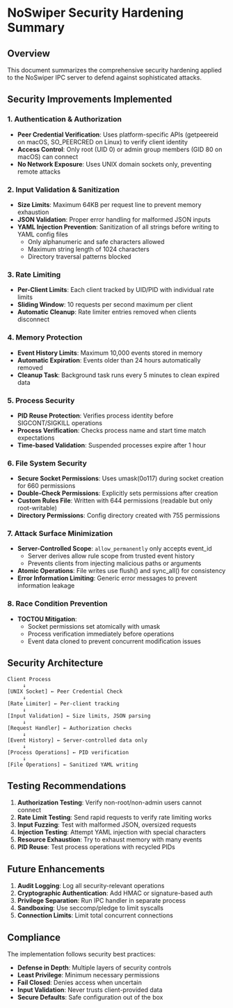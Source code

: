 # NoSwiper Security Hardening Summary

## Overview
This document summarizes the comprehensive security hardening applied to the NoSwiper IPC server to defend against sophisticated attacks.

## Security Improvements Implemented

### 1. Authentication & Authorization
- **Peer Credential Verification**: Uses platform-specific APIs (getpeereid on macOS, SO_PEERCRED on Linux) to verify client identity
- **Access Control**: Only root (UID 0) or admin group members (GID 80 on macOS) can connect
- **No Network Exposure**: Uses UNIX domain sockets only, preventing remote attacks

### 2. Input Validation & Sanitization
- **Size Limits**: Maximum 64KB per request line to prevent memory exhaustion
- **JSON Validation**: Proper error handling for malformed JSON inputs
- **YAML Injection Prevention**: Sanitization of all strings before writing to YAML config files
  - Only alphanumeric and safe characters allowed
  - Maximum string length of 1024 characters
  - Directory traversal patterns blocked

### 3. Rate Limiting
- **Per-Client Limits**: Each client tracked by UID/PID with individual rate limits
- **Sliding Window**: 10 requests per second maximum per client
- **Automatic Cleanup**: Rate limiter entries removed when clients disconnect

### 4. Memory Protection
- **Event History Limits**: Maximum 10,000 events stored in memory
- **Automatic Expiration**: Events older than 24 hours automatically removed
- **Cleanup Task**: Background task runs every 5 minutes to clean expired data

### 5. Process Security
- **PID Reuse Protection**: Verifies process identity before SIGCONT/SIGKILL operations
- **Process Verification**: Checks process name and start time match expectations
- **Time-based Validation**: Suspended processes expire after 1 hour

### 6. File System Security
- **Secure Socket Permissions**: Uses umask(0o117) during socket creation for 660 permissions
- **Double-Check Permissions**: Explicitly sets permissions after creation
- **Custom Rules File**: Written with 644 permissions (readable but only root-writable)
- **Directory Permissions**: Config directory created with 755 permissions

### 7. Attack Surface Minimization
- **Server-Controlled Scope**: `allow_permanently` only accepts event_id
  - Server derives allow rule scope from trusted event history
  - Prevents clients from injecting malicious paths or arguments
- **Atomic Operations**: File writes use flush() and sync_all() for consistency
- **Error Information Limiting**: Generic error messages to prevent information leakage

### 8. Race Condition Prevention
- **TOCTOU Mitigation**:
  - Socket permissions set atomically with umask
  - Process verification immediately before operations
  - Event data cloned to prevent concurrent modification issues

## Security Architecture

```
Client Process
     ↓
[UNIX Socket] ← Peer Credential Check
     ↓
[Rate Limiter] ← Per-client tracking
     ↓
[Input Validation] ← Size limits, JSON parsing
     ↓
[Request Handler] ← Authorization checks
     ↓
[Event History] ← Server-controlled data only
     ↓
[Process Operations] ← PID verification
     ↓
[File Operations] ← Sanitized YAML writing
```

## Testing Recommendations

1. **Authorization Testing**: Verify non-root/non-admin users cannot connect
2. **Rate Limit Testing**: Send rapid requests to verify rate limiting works
3. **Input Fuzzing**: Test with malformed JSON, oversized requests
4. **Injection Testing**: Attempt YAML injection with special characters
5. **Resource Exhaustion**: Try to exhaust memory with many events
6. **PID Reuse**: Test process operations with recycled PIDs

## Future Enhancements

1. **Audit Logging**: Log all security-relevant operations
2. **Cryptographic Authentication**: Add HMAC or signature-based auth
3. **Privilege Separation**: Run IPC handler in separate process
4. **Sandboxing**: Use seccomp/pledge to limit syscalls
5. **Connection Limits**: Limit total concurrent connections

## Compliance

The implementation follows security best practices:
- **Defense in Depth**: Multiple layers of security controls
- **Least Privilege**: Minimum necessary permissions
- **Fail Closed**: Denies access when uncertain
- **Input Validation**: Never trusts client-provided data
- **Secure Defaults**: Safe configuration out of the box